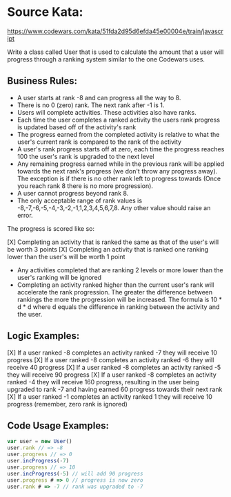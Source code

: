 # Source Kata:
https://www.codewars.com/kata/51fda2d95d6efda45e00004e/train/javascript

Write a class called User that is used to calculate the amount that a user will progress through a ranking system similar to the one Codewars uses.

## Business Rules:
- A user starts at rank -8 and can progress all the way to 8.
- There is no 0 (zero) rank. The next rank after -1 is 1.
- Users will complete activities. These activities also have ranks.
- Each time the user completes a ranked activity the users rank progress is updated based off of the activity's rank
- The progress earned from the completed activity is relative to what the user's current rank is compared to the rank of the activity
- A user's rank progress starts off at zero, each time the progress reaches 100 the user's rank is upgraded to the next level
- Any remaining progress earned while in the previous rank will be applied towards the next rank's progress (we don't throw any progress away). The exception is if there is no other rank left to progress towards (Once you reach rank 8 there is no more progression).
- A user cannot progress beyond rank 8.
- The only acceptable range of rank values is -8,-7,-6,-5,-4,-3,-2,-1,1,2,3,4,5,6,7,8. Any other value should raise an error.

The progress is scored like so:

[X] Completing an activity that is ranked the same as that of the user's will be worth 3 points
[X] Completing an activity that is ranked one ranking lower than the user's will be worth 1 point
- Any activities completed that are ranking 2 levels or more lower than the user's ranking will be ignored
- Completing an activity ranked higher than the current user's rank will accelerate the rank progression. The greater the difference between rankings the more the progression will be increased. The formula is 10 * d * d where d equals the difference in ranking between the activity and the user.

## Logic Examples:
[X] If a user ranked -8 completes an activity ranked -7 they will receive 10 progress
[X] If a user ranked -8 completes an activity ranked -6 they will receive 40 progress
[X] If a user ranked -8 completes an activity ranked -5 they will receive 90 progress
[X] If a user ranked -8 completes an activity ranked -4 they will receive 160 progress, resulting in the user being upgraded to rank -7 and having earned 60 progress towards their next rank
[X] If a user ranked -1 completes an activity ranked 1 they will receive 10 progress (remember, zero rank is ignored)

## Code Usage Examples:
```javascript
var user = new User()
user.rank // => -8
user.progress // => 0
user.incProgress(-7)
user.progress // => 10
user.incProgress(-5) // will add 90 progress
user.progress # => 0 // progress is now zero
user.rank # => -7 // rank was upgraded to -7
```